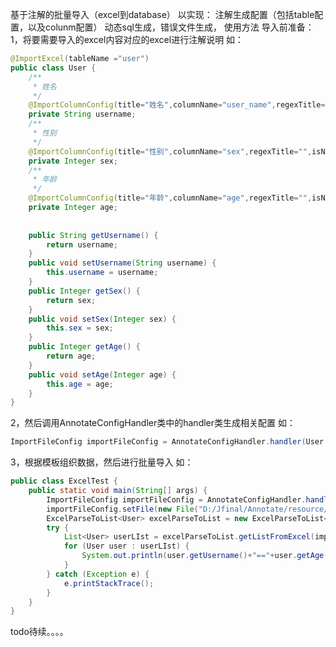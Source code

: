 基于注解的批量导入（excel到database）
以实现：
    注解生成配置（包括table配置，以及colunm配置）
    动态sql生成，错误文件生成，
使用方法
导入前准备：
1，将要需要导入的excel内容对应的excel进行注解说明
如：

```java
@ImportExcel(tableName ="user")
public class User {
	/**
	 * 姓名
	 */
	@ImportColumnConfig(title="姓名",columnName="user_name",regexTitle="",isNotNull=true)
	private String username;
	/**
	 * 性别
	 */
	@ImportColumnConfig(title="性别",columnName="sex",regexTitle="",isNotNull=true)
	private Integer sex;
	/**
	 * 年龄
	 */
	@ImportColumnConfig(title="年龄",columnName="age",regexTitle="",isNotNull=true)
	private Integer age;
	
	
	public String getUsername() {
		return username;
	}
	public void setUsername(String username) {
		this.username = username;
	}
	public Integer getSex() {
		return sex;
	}
	public void setSex(Integer sex) {
		this.sex = sex;
	}
	public Integer getAge() {
		return age;
	}
	public void setAge(Integer age) {
		this.age = age;
	}
}
```
2，然后调用AnnotateConfigHandler类中的handler类生成相关配置
如：
```java
ImportFileConfig importFileConfig = AnnotateConfigHandler.handler(User.class);
```
3，根据模板组织数据，然后进行批量导入
如：
```java
public class ExcelTest {
	public static void main(String[] args) {
		ImportFileConfig importFileConfig = AnnotateConfigHandler.handler(User.class);
		importFileConfig.setFile(new File("D:/Jfinal/Annotate/resource/user.xls"));
		ExcelParseToList<User> excelParseToList = new ExcelParseToList<User>();
		try {
			List<User> userLIst = excelParseToList.getListFromExcel(importFileConfig);
			for (User user : userLIst) {
				System.out.println(user.getUsername()+"=="+user.getAge()+"=="+user.getSex());
			}
		} catch (Exception e) {
			e.printStackTrace();
		}
	}
}
```
todo待续。。。。